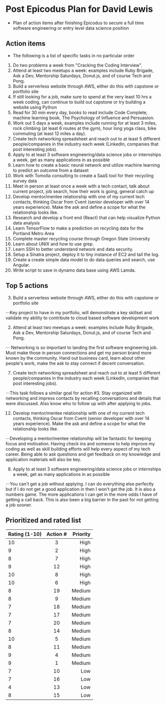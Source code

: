 # Post Epicodus Plan for David Lewis
* Plan of action items after finishing Epicodus to secure a full time software engineering or entry level data science position

## Action items
* The following is a list of specific tasks in no particular order

1. Do two problems a week from "Cracking the Coding Interview".
2. Attend at least two meetups a week: examples include Ruby Brigade, Ask a Dev, Mentorship Saturdays, Donut.js, and of course Tech and Pong.
3. Build a serverless website through AWS, either do this with capstone or portfolio site
4. If still looking for a job, make sure to spend at the very least 10 hrs a week coding, can continue to build out capstone or try building a website using Python
5. Read for 30 min every day, books to read include Code Complete, machine learning book, The Psychology of Influence and Persuasion.
6.  Work out 5 days a week, examples include running for at least 3 miles, rock climbing (at least 6 routes at the gym), hour long yoga class, bike commuting (at least 12 miles a day).
7. Create tech networking spreadsheet and reach out to at least 5 different people/companies in the industry each week (LinkedIn, companies that post interesting jobs).
8. Apply to at least 3 software engineering/data science jobs or internships a week, get as many applications in as possible
9. Learn how to create a basic neural network and utilize machine learning to predict an outcome from a dataset
10. Work with Tomolla consulting to create a SaaS tool for their recycling survey data
11. Meet in person at least once a week with a tech contact, talk about current project, job search, how their work is going, general catch up
12. Develop mentor/mentee relationship with one of my current tech contacts, thinking Oscar from Cvent (senior developer with over 14 years experience). Make the ask and define a scope for what the relationship looks like.
13. Research and develop a front end (React) that can help visualize Python data analysis
14. Learn TensorFlow to make a prediction on recycling data for the Portland Metro Area
15. Complete master recycling course through Oregon State University
16. Learn about UNIX and how to use grep.
17. Learn SSH to better understand network and data security.
18. Setup a Sinatra project, deploy it to tiny instance of EC2 and tail the log.
19. Create a create simple data model to do data queries and search, use Angular.
20. Write script to save in dynamo data base using AWS Lamda.

## Top 5 actions
3. Build a serverless website through AWS, either do this with capstone or portfolio site

⋅⋅⋅Key project to have in my portfolio, will demonstrate a key skillset and validate my ability to contribute to cloud based software development work

2. Attend at least two meetups a week: examples include Ruby Brigade, Ask a Dev, Mentorship Saturdays, Donut.js, and of course Tech and Pong.

⋅⋅⋅ Networking is so important to landing the first software engineering job. Must make those in person connections and get my person brand more known by the community. Hand out business card, learn about other people's work, make the ask to stay connect if decent conversation.

7. Create tech networking spreadsheet and reach out to at least 5 different people/companies in the industry each week (LinkedIn, companies that post interesting jobs).

⋅⋅⋅This task follows a similar goal for action #3. Stay organized with networking and impress contacts by recalling conversations and details that were discussed. Also know who to follow up with after applying to jobs.

12. Develop mentor/mentee relationship with one of my current tech contacts, thinking Oscar from Cvent (senior developer with over 14 years experience). Make the ask and define a scope for what the relationship looks like.

⋅⋅⋅Developing a mentor/mentee relationship will be fantastic for keeping focus and motivation. Having check ins and someone to help improve my coding as well as skill building efforts will help every aspect of my tech career. Being able to ask questions and get feedback on my knowledge and application materials will also be key.

8. Apply to at least 3 software engineering/data science jobs or internships a week, get as many applications in as possible

⋅⋅⋅You can't get a job without applying. I can do everything else perfectly but if I do not get a good application in then I won't get the job. It is also a numbers game. The more applications I can get in the more odds I have of getting a call back. This is also been a big barrier in the past for not getting a job sooner.


## Prioritized and rated list
| Rating (1-10) | Action #      | Priority|
| ------------- |:-------------:| -----:  |
| 10            | 3             | High    |
| 9             | 2             | High    |
| 8             | 7             | High    |
| 9             | 12            | High    |
| 10            | 8             | High    |
| 10            | 6             | High    |
| 8             | 19            | Medium  |
| 8             | 9             | Medium  |
| 7             | 18            | Medium  |
| 7             | 17            | Medium  |
| 7             | 20            | Medium  |
| 8             | 14            | Medium  |
| 10            | 5             | Medium  |
| 8             | 11            | Medium  |
| 9             | 4             | Medium  |
| 9             | 1             | Medium  |
| 7             | 10            | Low     |
| 7             | 16            | Low     |
| 4             | 13            | Low     |
| 8             | 15            | Low     |
